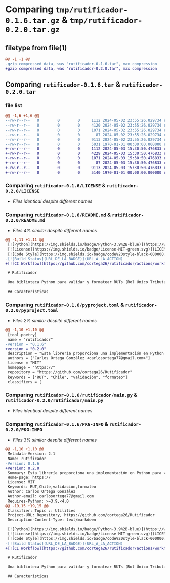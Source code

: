 # Comparing `tmp/rutificador-0.1.6.tar.gz` & `tmp/rutificador-0.2.0.tar.gz`

## filetype from file(1)

```diff
@@ -1 +1 @@
-gzip compressed data, was "rutificador-0.1.6.tar", max compression
+gzip compressed data, was "rutificador-0.2.0.tar", max compression
```

## Comparing `rutificador-0.1.6.tar` & `rutificador-0.2.0.tar`

### file list

```diff
@@ -1,6 +1,6 @@
--rw-r--r--   0        0        0     1112 2024-05-02 23:55:26.029734 rutificador-0.1.6/LICENSE
--rw-r--r--   0        0        0     4120 2024-05-02 23:55:26.029734 rutificador-0.1.6/README.md
--rw-r--r--   0        0        0     1071 2024-05-02 23:55:26.029734 rutificador-0.1.6/pyproject.toml
--rw-r--r--   0        0        0       87 2024-05-02 23:55:26.029734 rutificador-0.1.6/rutificador/__init__.py
--rw-r--r--   0        0        0     9113 2024-05-02 23:55:26.029734 rutificador-0.1.6/rutificador/main.py
--rw-r--r--   0        0        0     5031 1970-01-01 00:00:00.000000 rutificador-0.1.6/PKG-INFO
+-rw-r--r--   0        0        0     1112 2024-05-03 15:30:50.476833 rutificador-0.2.0/LICENSE
+-rw-r--r--   0        0        0     4229 2024-05-03 15:30:50.476833 rutificador-0.2.0/README.md
+-rw-r--r--   0        0        0     1071 2024-05-03 15:30:50.476833 rutificador-0.2.0/pyproject.toml
+-rw-r--r--   0        0        0       87 2024-05-03 15:30:50.476833 rutificador-0.2.0/rutificador/__init__.py
+-rw-r--r--   0        0        0     9113 2024-05-03 15:30:50.476833 rutificador-0.2.0/rutificador/main.py
+-rw-r--r--   0        0        0     5140 1970-01-01 00:00:00.000000 rutificador-0.2.0/PKG-INFO
```

### Comparing `rutificador-0.1.6/LICENSE` & `rutificador-0.2.0/LICENSE`

 * *Files identical despite different names*

### Comparing `rutificador-0.1.6/README.md` & `rutificador-0.2.0/README.md`

 * *Files 4% similar despite different names*

```diff
@@ -1,11 +1,11 @@
 [![Python](https://img.shields.io/badge/Python-3.9%2B-blue)](https://www.python.org/)
 [![License](https://img.shields.io/badge/License-MIT-green.svg)](LICENSE)
 [![Code Style](https://img.shields.io/badge/code%20style-black-000000.svg)](https://github.com/psf/black)
-[![Build Status](URL_DE_LA_BADGE)](URL_A_LA_ACTION)
+[![CI Workflow](https://github.com/cortega26/rutificador/actions/workflows/ci.yml/badge.svg)](https://github.com/cortega26/rutificador/actions/workflows/ci.yml)
 
 # Rutificador
 
 Una biblioteca Python para validar y formatear RUTs (Rol Único Tributario) chilenos.
 
 ## Características
```

### Comparing `rutificador-0.1.6/pyproject.toml` & `rutificador-0.2.0/pyproject.toml`

 * *Files 2% similar despite different names*

```diff
@@ -1,10 +1,10 @@
 [tool.poetry]
 name = "rutificador"
-version = "0.1.6"
+version = "0.2.0"
 description = "Esta librería proporciona una implementación en Python para validar y formatear el Rol Único Tributario (RUT) utilizado en Chile."
 authors = ["Carlos Ortega González <carlosortega77@gmail.com>"]
 license = "MIT"
 homepage = "https://"
 repository = "https://github.com/cortega26/Rutificador"
 keywords = ["RUT", "Chile", "validación", "formateo"]
 classifiers = [
```

### Comparing `rutificador-0.1.6/rutificador/main.py` & `rutificador-0.2.0/rutificador/main.py`

 * *Files identical despite different names*

### Comparing `rutificador-0.1.6/PKG-INFO` & `rutificador-0.2.0/PKG-INFO`

 * *Files 3% similar despite different names*

```diff
@@ -1,10 +1,10 @@
 Metadata-Version: 2.1
 Name: rutificador
-Version: 0.1.6
+Version: 0.2.0
 Summary: Esta librería proporciona una implementación en Python para validar y formatear el Rol Único Tributario (RUT) utilizado en Chile.
 Home-page: https://
 License: MIT
 Keywords: RUT,Chile,validación,formateo
 Author: Carlos Ortega González
 Author-email: carlosortega77@gmail.com
 Requires-Python: >=3.9,<4.0
@@ -19,15 +19,15 @@
 Classifier: Topic :: Utilities
 Project-URL: Repository, https://github.com/cortega26/Rutificador
 Description-Content-Type: text/markdown
 
 [![Python](https://img.shields.io/badge/Python-3.9%2B-blue)](https://www.python.org/)
 [![License](https://img.shields.io/badge/License-MIT-green.svg)](LICENSE)
 [![Code Style](https://img.shields.io/badge/code%20style-black-000000.svg)](https://github.com/psf/black)
-[![Build Status](URL_DE_LA_BADGE)](URL_A_LA_ACTION)
+[![CI Workflow](https://github.com/cortega26/rutificador/actions/workflows/ci.yml/badge.svg)](https://github.com/cortega26/rutificador/actions/workflows/ci.yml)
 
 # Rutificador
 
 Una biblioteca Python para validar y formatear RUTs (Rol Único Tributario) chilenos.
 
 ## Características
```

